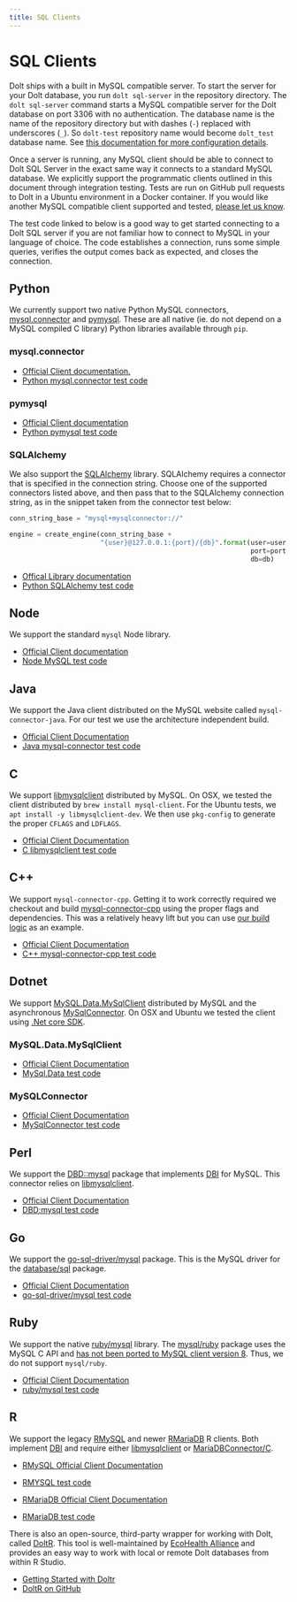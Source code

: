 ```yaml
---
title: SQL Clients
---
```


# SQL Clients

Dolt ships with a built in MySQL compatible server. To start the server for your Dolt database, you run `dolt sql-server` in the repository directory. The `dolt sql-server` command starts a MySQL compatible server for the Dolt database on port 3306 with no authentication. The database name is the name of the repository directory but with dashes \(`-`\) replaced with underscores \(`_`\). So `dolt-test` repository name would become `dolt_test` database name. See [this documentation for more configuration details](../../cli.md#dolt-sql-server).

Once a server is running, any MySQL client should be able to connect to Dolt SQL Server in the exact same way it connects to a standard MySQL database. We explicitly support the programmatic clients outlined in this document through integration testing. Tests are run on GitHub pull requests to Dolt in a Ubuntu environment in a Docker container. If you would like another MySQL compatible client supported and tested, [please let us know](https://www.dolthub.com/contact).

The test code linked to below is a good way to get started connecting to a Dolt SQL server if you are not familiar how to connect to MySQL in your language of choice. The code establishes a connection, runs some simple queries, verifies the output comes back as expected, and closes the connection.

## Python

We currently support two native Python MySQL connectors, [mysql.connector](https://dev.mysql.com/doc/connector-python/en/) and [pymysql](https://pymysql.readthedocs.io/en/latest/). These are all native \(ie. do not depend on a MySQL compiled C library\) Python libraries available through `pip`.

### mysql.connector

- [Official Client documentation.](https://dev.mysql.com/doc/connector-python/en/)
- [Python mysql.connector test code](https://github.com/dolthub/dolt/blob/main/integration-tests/mysql-client-tests/python/mysql.connector-test.py)

### pymysql

- [Official Client documentation](https://pymysql.readthedocs.io/en/latest/)
- [Python pymysql test code](https://github.com/dolthub/dolt/blob/main/integration-tests/mysql-client-tests/python/pymysql-test.py)

### SQLAlchemy

We also support the [SQLAlchemy](https://www.sqlalchemy.org/) library. SQLAlchemy requires a connector that is specified in the connection string. Choose one of the supported connectors listed above, and then pass that to the SQLAlchemy connection string, as in the snippet taken from the connector test below:

```python
conn_string_base = "mysql+mysqlconnector://"

engine = create_engine(conn_string_base +
                       "{user}@127.0.0.1:{port}/{db}".format(user=user,
                                                             port=port,
                                                             db=db)
```

- [Offical Library documentation](https://docs.sqlalchemy.org/en/13/)
- [Python SQLAlchemy test code](https://github.com/dolthub/dolt/blob/main/integration-tests/mysql-client-tests/python/sqlalchemy-test.py)

## Node

We support the standard `mysql` Node library.

- [Official Client documentation](https://www.npmjs.com/package/mysql)
- [Node MySQL test code](https://github.com/dolthub/dolt/blob/main/integration-tests/mysql-client-tests/node/index.js)

## Java

We support the Java client distributed on the MySQL website called `mysql-connector-java`. For our test we use the architecture independent build.

- [Official Client Documentation](https://dev.mysql.com/doc/connector-j/8.0/en/)
- [Java mysql-connector test code](https://github.com/dolthub/dolt/blob/main/integration-tests/mysql-client-tests/java/MySQLConnectorTest.java)

## C

We support [libmysqlclient](https://dev.mysql.com/doc/c-api/8.0/en/) distributed by MySQL. On OSX, we tested the client distributed by `brew install mysql-client`. For the Ubuntu tests, we `apt install -y libmysqlclient-dev`. We then use `pkg-config` to generate the proper `CFLAGS` and `LDFLAGS`.

- [Official Client Documentation](https://dev.mysql.com/doc/c-api/8.0/en/)
- [C libmysqlclient test code](https://github.com/dolthub/dolt/blob/main/integration-tests/mysql-client-tests/c/mysql-connector-c-test.c)

## C++

We support `mysql-connector-cpp`. Getting it to work correctly required we checkout and build [mysql-connector-cpp](https://github.com/mysql/mysql-connector-cpp) using the proper flags and dependencies. This was a relatively heavy lift but you can use [our build logic](https://github.com/dolthub/dolt/blob/main/integration-tests/mysql-client-tests/cpp/README.md) as an example.

- [Official Client Documentation](https://dev.mysql.com/doc/connector-cpp/8.0/en/)
- [C++ mysql-connector-cpp test code](https://github.com/dolthub/dolt/blob/main/integration-tests/mysql-client-tests/cpp/mysql-connector-cpp-test.cpp)

## Dotnet

We support [MySQL.Data.MySqlClient](https://dev.mysql.com/doc/connector-net/en/) distributed by MySQL and the asynchronous [MySqlConnector](https://mysqlconnector.net/). On OSX and Ubuntu we tested the client using [.Net core SDK](https://dotnet.microsoft.com/download/dotnet-core/3.1).

### MySQL.Data.MySqlClient
- [Official Client Documentation](https://dev.mysql.com/doc/connector-net/en/)
- [MySql.Data test code](https://github.com/dolthub/dolt/blob/main/integration-tests/mysql-client-tests/dotnet/MySqlClient/Program.cs)

### MySQLConnector
- [Official Client Documentation](https://mysqlconnector.net/)
- [MySqlConnector test code](https://github.com/dolthub/dolt/blob/main/integration-tests/mysql-client-tests/dotnet/MySqlConnector/Program.cs)

## Perl

We support the [DBD::mysql](https://metacpan.org/pod/DBD::mysql) package that implements [DBI](https://metacpan.org/pod/DBI) for MySQL. This connector relies on [libmysqlclient](https://dev.mysql.com/doc/c-api/8.0/en/).

- [Official Client Documentation](https://metacpan.org/pod/DBD::mysql)
- [DBD:mysql test code](https://github.com/dolthub/dolt/blob/main/integration-tests/mysql-client-tests/perl/dbd-mysql-test.pl)

## Go

We support the [go-sql-driver/mysql](https://github.com/go-sql-driver/mysql) package. This is the MySQL driver for the [database/sql](https://golang.org/pkg/database/sql/) package.

- [Official Client Documentation](https://github.com/go-sql-driver/mysql)
- [go-sql-driver/mysql test code](https://github.com/dolthub/dolt/blob/main/integration-tests/mysql-client-tests/go/go-sql-driver-mysql-test.go)

## Ruby

We support the native [ruby/mysql](http://www.tmtm.org/en/ruby/mysql/) library. The [mysql/ruby](http://www.tmtm.org/en/mysql/ruby/) package uses the MySQL C API and [has not been ported to MySQL client version 8](https://github.com/luislavena/mysql-gem/issues/35). Thus, we do not support `mysql/ruby`.

- [Official Client Documentation](http://www.tmtm.org/en/ruby/mysql/)
- [ruby/mysql test code](https://github.com/dolthub/dolt/blob/main/integration-tests/mysql-client-tests/ruby/ruby-mysql-test.rb)

## R

We support the legacy [RMySQL](https://github.com/r-dbi/RMySQL) and newer [RMariaDB](https://github.com/r-dbi/RMariaDB) R clients. Both implement [DBI](https://metacpan.org/pod/DBI) and require either [libmysqlclient](https://dev.mysql.com/doc/c-api/8.0/en/) or [MariaDBConnector/C](https://downloads.mariadb.org/connector-c/).

- [RMySQL Official Client Documentation](https://github.com/r-dbi/RMySQL)
- [RMYSQL test code](https://github.com/dolthub/dolt/blob/main/integration-tests/mysql-client-tests/r/rmysql-test.r)

- [RMariaDB Official Client Documentation](https://rmariadb.r-dbi.org)
- [RMariaDB test code](https://github.com/dolthub/dolt/blob/main/integration-tests/mysql-client-tests/r/rmariadb-test.r)

There is also an open-source, third-party wrapper for working with Dolt, called [DoltR](https://ecohealthalliance.github.io/doltr/). This tool is well-maintained by [EcoHealth Alliance](https://www.ecohealthalliance.org/) and provides an easy way to work with local or remote Dolt databases from within R Studio.

- [Getting Started with Doltr](https://ecohealthalliance.github.io/doltr/articles/doltr.html)
- [DoltR on GitHub](https://github.com/ecohealthalliance/doltr)

